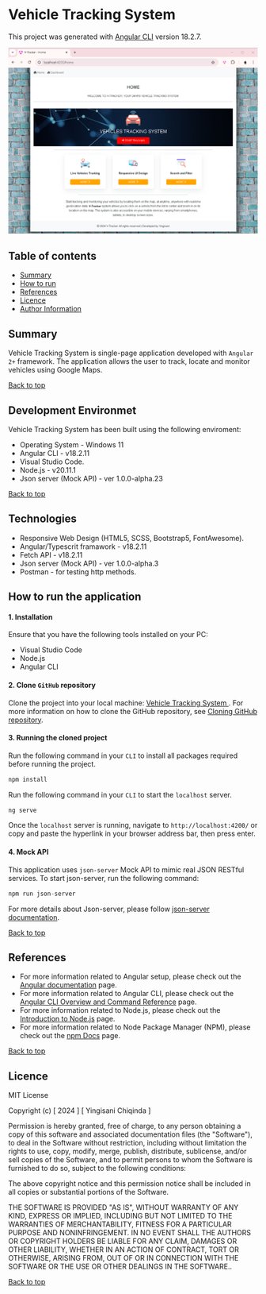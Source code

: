 # Vehicle Tracking System

This project was generated with [Angular CLI](https://github.com/angular/angular-cli) version 18.2.7.

![alt text](public/img/UI.png)
 
## Table of contents
- [Summary](#summary)
- [How to run](#how-to-run)
- [References](#references)
- [Licence](#licence)
- [Author Information](#author-information)


## Summary

Vehicle Tracking System is single-page application developed with `Angular 2+` framework. The application allows the user to track, locate and monitor vehicles using Google Maps. 

[Back to top](#table-of-contents)

## Development Environmet

Vehicle Tracking System has been built using the following enviroment:
- Operating System - Windows 11
- Angular CLI - v18.2.11
- Visual Studio Code.
- Node.js - v20.11.1
- Json server (Mock API) - ver 1.0.0-alpha.23

[Back to top](#table-of-contents)

## Technologies
- Responsive Web Design (HTML5, SCSS, Bootstrap5, FontAwesome).
- Angular/Typescrit framawork - v18.2.11
- Fetch API - v18.2.11
- Json server (Mock API) - ver 1.0.0-alpha.3
- Postman - for testing http methods.

## How to run the application

#### 1. Installation
Ensure that you have the following tools installed on your PC:

- Visual Studio Code
- Node.js
- Angular CLI

#### 2. Clone `GitHub` repository

Clone the project into your local machine:  [ Vehicle Tracking System ](https://github.com/mystackbox/prj-vehicle-tracking-system). For more information on how to clone the GitHub repository, see [Cloning GitHub repository](https://docs.github.com/en/repositories/creating-and-managing-repositories/cloning-a-repository).

#### 3. Running the cloned project

Run the following command in your `CLI` to install all packages required before running the project.
```javascript
npm install
```
Run the following command in your `CLI` to start the `localhost` server.
```javascript
ng serve
``` 
Once the `localhost` server is running, navigate to `http://localhost:4200/` or copy and paste the hyperlink in your browser address bar, then press enter. 

#### 4. Mock API
This application uses `json-server` Mock API to mimic real JSON RESTful services. To start json-server, run the following command:

```javascript
npm run json-server
``` 

For more details about Json-server, please follow [ json-server documentation](https://github.com/typicode/json-server).

[Back to top](#table-of-contents)

## References

- For more information related to Angular setup, please check out the [Angular documentation](https://angular.io/docs) page.
- For more information related to Angular CLI, please check out the [Angular CLI Overview and Command Reference](https://angular.io/cli) page.
- For more information related to Node.js, please check out the [Introduction to Node.js](https://nodejs.org/en/learn/getting-started/introduction-to-nodejs) page.
- For more information related to Node Package Manager (NPM), please check out the [npm Docs](https://docs.npmjs.com/) page.



[Back to top](#table-of-contents)

## Licence

MIT License

Copyright (c) [ 2024 ] [ Yingisani Chiqinda ]

Permission is hereby granted, free of charge, to any person obtaining a copy of this software and associated documentation files (the "Software"), to deal in the Software without restriction, including without limitation the rights to use, copy, modify, merge, publish, distribute, sublicense, and/or sell copies of the Software, and to permit persons to whom the Software is furnished to do so, subject to the following conditions:

The above copyright notice and this permission notice shall be included in all copies or substantial portions of the Software.

THE SOFTWARE IS PROVIDED "AS IS", WITHOUT WARRANTY OF ANY KIND, EXPRESS OR IMPLIED, INCLUDING BUT NOT LIMITED TO THE WARRANTIES OF MERCHANTABILITY, FITNESS FOR A PARTICULAR PURPOSE AND NONINFRINGEMENT. IN NO EVENT SHALL THE AUTHORS OR COPYRIGHT HOLDERS BE LIABLE FOR ANY CLAIM, DAMAGES OR OTHER LIABILITY, WHETHER IN AN ACTION OF CONTRACT, TORT OR OTHERWISE, ARISING FROM, OUT OF OR IN CONNECTION WITH THE SOFTWARE OR THE USE OR OTHER DEALINGS IN THE SOFTWARE..

[Back to top](#table-of-contents)
